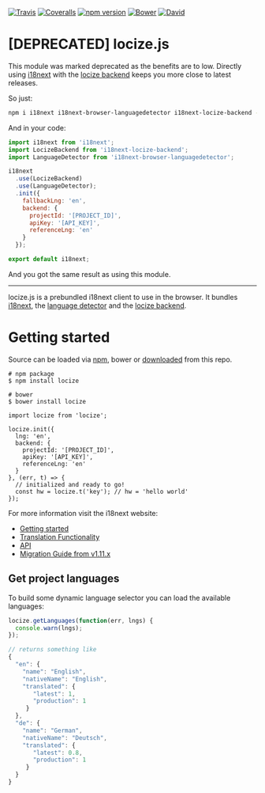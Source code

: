 [![Travis](https://img.shields.io/travis/locize/locize/master.svg?style=flat-square)](https://travis-ci.org/locize/i18next-locize-backend)
[![Coveralls](https://img.shields.io/coveralls/locize/locize/master.svg?style=flat-square)](https://coveralls.io/github/locize/locize)
[![npm version](https://img.shields.io/npm/v/locize.svg?style=flat-square)](https://www.npmjs.com/package/locize)
[![Bower](https://img.shields.io/bower/v/locize.svg)]()
[![David](https://img.shields.io/david/locize/locize.svg?style=flat-square)](https://david-dm.org/locize/locize)

# [DEPRECATED] locize.js

This module was marked deprecated as the benefits are to low. Directly using [i18next](http://i18next.com/) with the [locize backend](https://github.com/locize/i18next-locize-backend) keeps you more close to latest releases.

So just:

```bash
npm i i18next i18next-browser-languagedetector i18next-locize-backend --save
```

And in your code:

```js
import i18next from 'i18next';
import LocizeBackend from 'i18next-locize-backend';
import LanguageDetector from 'i18next-browser-languagedetector';

i18next
  .use(LocizeBackend)
  .use(LanguageDetector);
  .init({
    fallbackLng: 'en',
    backend: {
      projectId: '[PROJECT_ID]',
      apiKey: '[API_KEY]',
      referenceLng: 'en'
    }
  });

export default i18next;
```

And you got the same result as using this module.

------

locize.js is a prebundled i18next client to use in the browser. It bundles [i18next](http://i18next.com/), the [language detector](https://github.com/i18next/i18next-browser-languageDetector) and the [locize backend](https://github.com/locize/i18next-locize-backend).

# Getting started

Source can be loaded via [npm](https://www.npmjs.com/package/locize), bower or [downloaded](https://github.com/locize/locize/blob/master/locize.min.js) from this repo.

```
# npm package
$ npm install locize

# bower
$ bower install locize
```

```
import locize from 'locize';

locize.init({
  lng: 'en',
  backend: {
    projectId: '[PROJECT_ID]',
    apiKey: '[API_KEY]',
    referenceLng: 'en'
  }
}, (err, t) => {
  // initialized and ready to go!
  const hw = locize.t('key'); // hw = 'hello world'
});
```

For more information visit the i18next website:

- [Getting started](http://i18next.com/docs/)
- [Translation Functionality](http://i18next.com/translate/)
- [API](http://i18next.com/docs/api/)
- [Migration Guide from v1.11.x](http://i18next.com/docs/migration/)

## Get project languages

To build some dynamic language selector you can load the available languages:

```js
locize.getLanguages(function(err, lngs) {
  console.warn(lngs);
});

// returns something like
{
  "en": {
    "name": "English",
    "nativeName": "English",
    "translated": {
       "latest": 1,
       "production": 1
     }
  },
  "de": {
    "name": "German",
    "nativeName": "Deutsch",
    "translated": {
       "latest": 0.8,
       "production": 1
     }
  }
}
```
